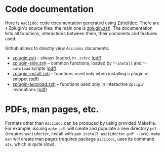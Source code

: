 # Code documentation

Here is `Asciidoc` code documentation generated using [Zshelldoc](https://github.com/TralahM/zshelldoc).
There are `4` Zplugin's source files, the main one is [zplugin.zsh](zplugin.zsh.adoc). The documentation
lists all functions, interactions between them, their comments and features used.

Github allows to directly view `Asciidoc` documents:
 * [zplugin.zsh](zplugin.zsh.adoc) – always loaded, in `.zshrc` ([pdf](http://TralahM.org/zplugin/zplugin.zsh.pdf))
 * [zplugin-side.zsh](zplugin-side.zsh.adoc) – common functions, loaded by `*-install` and `*-autoload` scripts ([pdf](http://TralahM.org/zplugin/zplugin-side.zsh.pdf))
 * [zplugin-install.zsh](zplugin-install.zsh.adoc) – functions used only when installing a plugin or snippet ([pdf](http://TralahM.org/zplugin/zplugin-install.zsh.pdf))
 * [zplugin-autoload.zsh](zplugin-autoload.zsh.adoc) – functions used only in interactive `Zplugin` invocations ([pdf](http://TralahM.org/zplugin/zplugin-autoload.zsh.pdf))

# PDFs, man pages, etc.

Formats other than `Asciidoc` can be produced by using provided Makefile. For example, issuing
`make pdf` will create and populate a new directory `pdf` (requires `asciidoctor`, install with
`gem install asciidoctor-pdf --pre`). `make man` will create man pages (requires package `asciidoc`,
uses its command `a2x`, which is quite slow).
